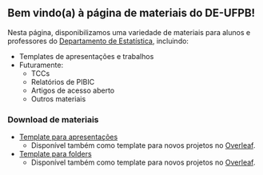 ## Bem vindo(a) à página de materiais do DE-UFPB!

Nesta página, disponibilizamos uma variedade de materiais para alunos e professores do [Departamento de Estatística](http://www.de.ufpb.br), incluindo:

- Templates de apresentações e trabalhos
- Futuramente:
  - TCCs
  - Relatórios de PIBIC
  - Artigos de acesso aberto
  - Outros materiais

### Download de materiais

- [Template para apresentações](https://github.com/de-ufpb/template-apresentacao/archive/master.zip)
  - Disponível também como template para novos projetos no [Overleaf](https://www.overleaf.com).
- [Template para folders](https://github.com/de-ufpb/template-folder/archive/master.zip)
  - Disponível também como template para novos projetos no [Overleaf](https://www.overleaf.com).
